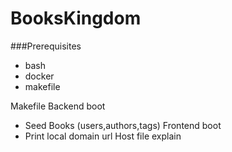 # BooksKingdom

###Prerequisites
* bash
* docker
* makefile


Makefile
Backend boot
* Seed Books (users,authors,tags)
Frontend boot
* Print local domain url
Host file explain

